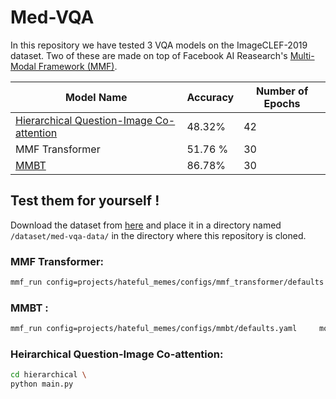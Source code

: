 # Med-VQA

In this repository we have tested 3 VQA models on the ImageCLEF-2019 dataset. Two of these are made on top of Facebook AI Reasearch's [Multi-Modal Framework (MMF)](https://mmf.sh/). 


|Model Name| Accuracy| Number of Epochs|
|-------|------|-------|
|[Hierarchical Question-Image Co-attention](https://arxiv.org/abs/1606.00061) | 48.32% | 42 | 
| MMF Transformer | 51.76 % | 30 | 
| [MMBT](https://arxiv.org/abs/1909.02950) | 86.78% | 30 | 

## Test them for yourself !

Download the dataset from [here](https://gitlab.com/aneesh-shetye/med-vqa-data/-/tree/main/vqa-med-2019) and place it in a directory named `/dataset/med-vqa-data/` in the directory where this repository is cloned. 

### MMF Transformer:

```bash 
mmf_run config=projects/hateful_memes/configs/mmf_transformer/defaults.yaml     model=mmf_transformer     dataset=hateful_memes training.checkpoint_interval=100 training.max_updates=3000
```
### MMBT : 

```bash
mmf_run config=projects/hateful_memes/configs/mmbt/defaults.yaml     model=mmbt     dataset=hateful_memes training.checkpoint_interval=100 training.max_updates=3000
```
### Heirarchical Question-Image Co-attention: 

```bash 
cd hierarchical \ 
python main.py
```

